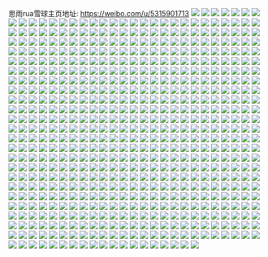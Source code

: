 思雨rua雪球主页地址: https://weibo.com/u/5315901713 
![](https://wx4.sinaimg.cn/mw2000/005NKYSdly1h8szqtamg5j30tu0tuq7s.jpg) 
![](https://wx4.sinaimg.cn/mw2000/005NKYSdly1h8szqsuh0xj30tu0tun1a.jpg) 
![](https://wx4.sinaimg.cn/mw2000/005NKYSdly1h8szqubtwvj30tu0tu7aj.jpg) 
![](https://wx4.sinaimg.cn/mw2000/005NKYSdly1h8szquufgrj30tu0tuad9.jpg) 
![](https://wx4.sinaimg.cn/mw2000/005NKYSdly1h8szqvbnp7j30tu0tutc2.jpg) 
![](https://wx4.sinaimg.cn/mw2000/005NKYSdly1h8szqw14fnj30tu0tujv9.jpg) 
![](https://wx4.sinaimg.cn/mw2000/005NKYSdly1h8szqts0yyj30tu0tuwik.jpg) 
![](https://wx4.sinaimg.cn/mw2000/005NKYSdly1h8szqvq8edj30oi0oidj1.jpg) 
![](https://wx4.sinaimg.cn/mw2000/005NKYSdly1h8rwrzoptaj30u0140gsr.jpg) 
![](https://wx4.sinaimg.cn/mw2000/005NKYSdly1h8rws3qvqzj30u0140qas.jpg) 
![](https://wx4.sinaimg.cn/mw2000/005NKYSdly1h8r0a0aqdoj30u0140dpm.jpg) 
![](https://wx4.sinaimg.cn/mw2000/005NKYSdly1h8r0a0npzyj30u0190tks.jpg) 
![](https://wx4.sinaimg.cn/mw2000/005NKYSdly1h8r03nf3uvj31ae0u0wpx.jpg) 
![](https://wx4.sinaimg.cn/mw2000/005NKYSdly1h8r03m077bj30u00xq44g.jpg) 
![](https://wx4.sinaimg.cn/mw2000/005NKYSdly1h8r03o9x9tj30u014010h.jpg) 
![](https://wx4.sinaimg.cn/mw2000/005NKYSdly1h8r03nsrb9j30u0140tg6.jpg) 
![](https://wx4.sinaimg.cn/mw2000/005NKYSdly1h8qzsdr395j30u0140n54.jpg) 
![](https://wx4.sinaimg.cn/mw2000/005NKYSdly1h8qu0onb7vj30x40jwq87.jpg) 
![](https://wx4.sinaimg.cn/mw2000/005NKYSdly1h8ooignc1bj325c340e82.jpg) 
![](https://wx4.sinaimg.cn/mw2000/005NKYSdly1h8ooihrs9ej31k52b11kx.jpg) 
![](https://wx4.sinaimg.cn/mw2000/005NKYSdly1h8ooik3kxaj31sc2dse81.jpg) 
![](https://wx4.sinaimg.cn/mw2000/005NKYSdly1h8ooilhx5rj32c02mu7wi.jpg) 
![](https://wx4.sinaimg.cn/mw2000/005NKYSdly1h8ooiiyqo1j31sc2dskjl.jpg) 
![](https://wx4.sinaimg.cn/mw2000/005NKYSdly1h8ooiqgvfgj32c1340u0y.jpg) 
![](https://wx4.sinaimg.cn/mw2000/005NKYSdly1h8oojin4q8j32c02w6u0y.jpg) 
![](https://wx4.sinaimg.cn/mw2000/005NKYSdly1h8ooiuhmlrj31sc2ds4qq.jpg) 
![](https://wx4.sinaimg.cn/mw2000/005NKYSdly1h8oojnnp9aj32c0340hdw.jpg) 
![](https://wx4.sinaimg.cn/mw2000/005NKYSdly1h8feac4zzsj316o0sgdm8.jpg) 
![](https://wx4.sinaimg.cn/mw2000/005NKYSdly1h8feaccg1rj316o0sgwnv.jpg) 
![](https://wx4.sinaimg.cn/mw2000/005NKYSdly1h8feacwokaj314x0u0grf.jpg) 
![](https://wx4.sinaimg.cn/mw2000/005NKYSdly1h8fead2ynpj30mz0n0q5z.jpg) 
![](https://wx4.sinaimg.cn/mw2000/005NKYSdly1h8fead9fp5j30ke0oa77g.jpg) 
![](https://wx4.sinaimg.cn/mw2000/005NKYSdly1h8feaclp99j30sg1kw15z.jpg) 
![](https://wx4.sinaimg.cn/mw2000/005NKYSdly1h83fbqxsk6j31sc2ds7wi.jpg) 
![](https://wx4.sinaimg.cn/mw2000/005NKYSdly1h83fbrq5hwj31sc2dsu0x.jpg) 
![](https://wx4.sinaimg.cn/mw2000/005NKYSdly1h83fbpbc4rj32c0340npe.jpg) 
![](https://wx4.sinaimg.cn/mw2000/005NKYSdly1h83fbq4pndj31sc2dshdu.jpg) 
![](https://wx4.sinaimg.cn/mw2000/005NKYSdly1h83fbobuwej31sc2dsqv6.jpg) 
![](https://wx4.sinaimg.cn/mw2000/005NKYSdly1h83fbgzgj3j30zk1ben2n.jpg) 
![](https://wx4.sinaimg.cn/mw2000/005NKYSdly1h83fbh6fkwj30u01hctfd.jpg) 
![](https://wx4.sinaimg.cn/mw2000/005NKYSdly1h7vt8fvc4cj32891g44kj.jpg) 
![](https://wx4.sinaimg.cn/mw2000/005NKYSdly1h7d7thwctkj30tk10otia.jpg) 
![](https://wx4.sinaimg.cn/mw2000/005NKYSdly1h76atjjyljj30n01dsh8u.jpg) 
![](https://wx4.sinaimg.cn/mw2000/005NKYSdly1h76atng0wuj30n01dswzq.jpg) 
![](https://wx4.sinaimg.cn/mw2000/005NKYSdly1h76aw4lbsuj30n01dstu5.jpg) 
![](https://wx4.sinaimg.cn/mw2000/005NKYSdly1h76az8rxfuj30n01dsnhv.jpg) 
![](https://wx4.sinaimg.cn/mw2000/005NKYSdgy1h71pgq7linj3340340e83.jpg) 
![](https://wx4.sinaimg.cn/mw2000/005NKYSdgy1h71pgjyxsmj32dc35sx6r.jpg) 
![](https://wx4.sinaimg.cn/mw2000/005NKYSdgy1h71pf19eztj31hc1hc7wh.jpg) 
![](https://wx4.sinaimg.cn/mw2000/005NKYSdgy1h71pf4es8xj3340340e82.jpg) 
![](https://wx4.sinaimg.cn/mw2000/005NKYSdgy1h71pfl6uuqj334c340e82.jpg) 
![](https://wx4.sinaimg.cn/mw2000/005NKYSdgy1h71pf95w9ij3340340qv7.jpg) 
![](https://wx4.sinaimg.cn/mw2000/005NKYSdgy1h71pfoz7eej334031hb2b.jpg) 
![](https://wx4.sinaimg.cn/mw2000/005NKYSdgy1h71pfcytgaj3340340b2b.jpg) 
![](https://wx4.sinaimg.cn/mw2000/005NKYSdgy1h71pffzwngj334033nkjm.jpg) 
![](https://wx4.sinaimg.cn/mw2000/005NKYSdgy1h71phi5fscj335s35su10.jpg) 
![](https://wx4.sinaimg.cn/mw2000/005NKYSdgy1h71pemram3j30zx11ftv5.jpg) 
![](https://wx4.sinaimg.cn/mw2000/005NKYSdgy1h71ph67irtj335s35s1l0.jpg) 
![](https://wx4.sinaimg.cn/mw2000/005NKYSdgy1h71petgxhdj33403401kz.jpg) 
![](https://wx4.sinaimg.cn/mw2000/005NKYSdgy1h71peptng4j333z2bzqv6.jpg) 
![](https://wx4.sinaimg.cn/mw2000/005NKYSdgy1h71pfimf8xj32c02c0u0x.jpg) 
![](https://wx4.sinaimg.cn/mw2000/005NKYSdgy1h71pfscnssj32c0340npe.jpg) 
![](https://wx4.sinaimg.cn/mw2000/005NKYSdgy1h71pfx7jywj333z33z1l0.jpg) 
![](https://wx4.sinaimg.cn/mw2000/005NKYSdgy1h71pgx8piqj334033ye83.jpg) 
![](https://wx4.sinaimg.cn/mw2000/005NKYSdgy1h71oltj1jij30r5134wux.jpg) 
![](https://wx4.sinaimg.cn/mw2000/005NKYSdly1h70n4u62waj31400u00v7.jpg) 
![](https://wx4.sinaimg.cn/mw2000/005NKYSdly1h70n4wchyqj30pb18z0tx.jpg) 
![](https://wx4.sinaimg.cn/mw2000/005NKYSdly1h6vsog48kyj30qm0zithi.jpg) 
![](https://wx4.sinaimg.cn/mw2000/005NKYSdly1h6vsoi617qj31m325g4qq.jpg) 
![](https://wx4.sinaimg.cn/mw2000/005NKYSdly1h6vsojvx46j30sg11xawc.jpg) 
![](https://wx4.sinaimg.cn/mw2000/005NKYSdly1h6vsoky06pj31lq23vqv5.jpg) 
![](https://wx4.sinaimg.cn/mw2000/005NKYSdly1h6vsp4jwcej32c0340hdu.jpg) 
![](https://wx4.sinaimg.cn/mw2000/005NKYSdly1h6b6strhu5j30u0140n6q.jpg) 
![](https://wx4.sinaimg.cn/mw2000/005NKYSdly1h6b6subat1j30u0140gss.jpg) 
![](https://wx4.sinaimg.cn/mw2000/005NKYSdly1h6b6ssbij8j30u00u0djs.jpg) 
![](https://wx4.sinaimg.cn/mw2000/005NKYSdly1h6b6ssnn9cj30u00u0dkz.jpg) 
![](https://wx4.sinaimg.cn/mw2000/005NKYSdly1h6b6suqqjsj30u0140gp2.jpg) 
![](https://wx4.sinaimg.cn/mw2000/005NKYSdly1h6b6svs7baj30u0140tfu.jpg) 
![](https://wx4.sinaimg.cn/mw2000/005NKYSdly1h6b6svbg2aj30u0140ac4.jpg) 
![](https://wx4.sinaimg.cn/mw2000/005NKYSdly1h69po7ovzcj30n01ds14x.jpg) 
![](https://wx4.sinaimg.cn/mw2000/005NKYSdly1h69pofel1mj30n01ds7gu.jpg) 
![](https://wx4.sinaimg.cn/mw2000/005NKYSdgy1h66kn2grimj30zk24xadi.jpg) 
![](https://wx4.sinaimg.cn/mw2000/005NKYSdgy1h5d4czq7hmj30sg23th1r.jpg) 
![](https://wx4.sinaimg.cn/mw2000/005NKYSdgy1h5d460m92yj31400u0tf7.jpg) 
![](https://wx4.sinaimg.cn/mw2000/005NKYSdgy1h55l2jijxtj30n00cqgo5.jpg) 
![](https://wx4.sinaimg.cn/mw2000/005NKYSdly1h4x5inpe6uj30u00u044b.jpg) 
![](https://wx4.sinaimg.cn/mw2000/005NKYSdly1h4x5l5eh5ej30tw0twjz1.jpg) 
![](https://wx4.sinaimg.cn/mw2000/005NKYSdly1h4x5ig3ex9j30u0140adq.jpg) 
![](https://wx4.sinaimg.cn/mw2000/005NKYSdly1h4x5igwz54j31400u0teg.jpg) 
![](https://wx4.sinaimg.cn/mw2000/005NKYSdly1h4x5ijwa9uj30u0140wlk.jpg) 
![](https://wx4.sinaimg.cn/mw2000/005NKYSdly1h4x4ikffhej30u00u0dl9.jpg) 
![](https://wx4.sinaimg.cn/mw2000/005NKYSdly1h4x4il1gg6j30u00u0q7y.jpg) 
![](https://wx4.sinaimg.cn/mw2000/005NKYSdly1h4x4illx3jj30u0140gug.jpg) 
![](https://wx4.sinaimg.cn/mw2000/005NKYSdly1h4x4im5bovj30u00u0teq.jpg) 
![](https://wx4.sinaimg.cn/mw2000/005NKYSdly1h4x4h1rytxj30n01dswib.jpg) 
![](https://wx4.sinaimg.cn/mw2000/005NKYSdly1h4v1m4qh0rj31400u0123.jpg) 
![](https://wx4.sinaimg.cn/mw2000/005NKYSdly1h4v1m5d92oj31400u0guw.jpg) 
![](https://wx4.sinaimg.cn/mw2000/005NKYSdly1h4ujkg37mij30u0140tfx.jpg) 
![](https://wx4.sinaimg.cn/mw2000/005NKYSdly1h4ujkgxspjj30u0140agh.jpg) 
![](https://wx4.sinaimg.cn/mw2000/005NKYSdly1h4ujkhhd1rj30u01407et.jpg) 
![](https://wx4.sinaimg.cn/mw2000/005NKYSdly1h4ujkhzgkwj30u00u078f.jpg) 
![](https://wx4.sinaimg.cn/mw2000/005NKYSdly1h4ujkjhbyqj30u0140dkv.jpg) 
![](https://wx4.sinaimg.cn/mw2000/005NKYSdly1h4ujkjwgidj30u00u00x1.jpg) 
![](https://wx4.sinaimg.cn/mw2000/005NKYSdly1h4ujkl6978j30u013y7c2.jpg) 
![](https://wx4.sinaimg.cn/mw2000/005NKYSdly1h4ujkkctgej31400u0tfv.jpg) 
![](https://wx4.sinaimg.cn/mw2000/005NKYSdly1h4ujkkrhrzj30u0140jy8.jpg) 
![](https://wx4.sinaimg.cn/mw2000/005NKYSdgy1h4n2n7772lj3341340e85.jpg) 
![](https://wx4.sinaimg.cn/mw2000/005NKYSdgy1h4n2ncxswfj31cw1cw483.jpg) 
![](https://wx4.sinaimg.cn/mw2000/005NKYSdgy1h4n2nbssi3j3340340x6r.jpg) 
![](https://wx4.sinaimg.cn/mw2000/005NKYSdgy1h4lwwyr88bj33403407wn.jpg) 
![](https://wx4.sinaimg.cn/mw2000/005NKYSdgy1h4lwwofu8hj31is2114qp.jpg) 
![](https://wx4.sinaimg.cn/mw2000/005NKYSdgy1h4lwx1xxftj32c0340e82.jpg) 
![](https://wx4.sinaimg.cn/mw2000/005NKYSdgy1h4lwx653i1j32c0340npe.jpg) 
![](https://wx4.sinaimg.cn/mw2000/005NKYSdgy1h4lwxh6h9qj31sc2ds4qq.jpg) 
![](https://wx4.sinaimg.cn/mw2000/005NKYSdgy1h4lwxu02d4j31sc2dsx6q.jpg) 
![](https://wx4.sinaimg.cn/mw2000/005NKYSdgy1h4lwy1s22qj31sc2ds7wh.jpg) 
![](https://wx4.sinaimg.cn/mw2000/005NKYSdgy1h4k6p2o75dj32bz2bzu0z.jpg) 
![](https://wx4.sinaimg.cn/mw2000/005NKYSdgy1h4k6p5f9ytj32c0340x6p.jpg) 
![](https://wx4.sinaimg.cn/mw2000/005NKYSdgy1h4jkp5z3paj30q00q0adk.jpg) 
![](https://wx4.sinaimg.cn/mw2000/005NKYSdgy1h4jk9fv3ajj30n01dsqb7.jpg) 
![](https://wx4.sinaimg.cn/mw2000/005NKYSdgy1h4jka63umwj30ty0ty7bm.jpg) 
![](https://wx4.sinaimg.cn/mw2000/005NKYSdgy1h4auku1rlcj31851u8kjl.jpg) 
![](https://wx4.sinaimg.cn/mw2000/005NKYSdgy1h4aul101zhj317s1tohdt.jpg) 
![](https://wx4.sinaimg.cn/mw2000/005NKYSdgy1h4aul4u5ycj31902801ky.jpg) 
![](https://wx4.sinaimg.cn/mw2000/005NKYSdgy1h4aul8s12wj31902801ky.jpg) 
![](https://wx4.sinaimg.cn/mw2000/005NKYSdgy1h4auld3xd6j31902801ky.jpg) 
![](https://wx4.sinaimg.cn/mw2000/005NKYSdgy1h4aum2ofmyj3190280npd.jpg) 
![](https://wx4.sinaimg.cn/mw2000/005NKYSdgy1h4aulq9ewej31902807wi.jpg) 
![](https://wx4.sinaimg.cn/mw2000/005NKYSdgy1h4aulkbmh5j30n01ds7u2.jpg) 
![](https://wx4.sinaimg.cn/mw2000/005NKYSdgy1h4auda3288j32c03401l1.jpg) 
![](https://wx4.sinaimg.cn/mw2000/005NKYSdgy1h4audjuwcdj30w616w7ek.jpg) 
![](https://wx4.sinaimg.cn/mw2000/005NKYSdgy1h4audbeksij31hc0u0wrd.jpg) 
![](https://wx4.sinaimg.cn/mw2000/005NKYSdly1h43fs5zs99j32582uz4qr.jpg) 
![](https://wx4.sinaimg.cn/mw2000/005NKYSdly1h43fsaf95lj32c0340npf.jpg) 
![](https://wx4.sinaimg.cn/mw2000/005NKYSdly1h43fsc5u3wj31ze2n71ky.jpg) 
![](https://wx4.sinaimg.cn/mw2000/005NKYSdly1h43fshxpwuj32c02c0b29.jpg) 
![](https://wx4.sinaimg.cn/mw2000/005NKYSdly1h43ft2xa8cj32c0340kjl.jpg) 
![](https://wx4.sinaimg.cn/mw2000/005NKYSdly1h43fszekoij30x818bwui.jpg) 
![](https://wx4.sinaimg.cn/mw2000/005NKYSdly1h43fszvhjuj30zg1ba112.jpg) 
![](https://wx4.sinaimg.cn/mw2000/005NKYSdly1h43fse81olj31sc2ds7wi.jpg) 
![](https://wx4.sinaimg.cn/mw2000/005NKYSdgy1h3xy3qsownj30fc0fcmze.jpg) 
![](https://wx4.sinaimg.cn/mw2000/005NKYSdgy1h3qortjkvuj30n01dsqqj.jpg) 
![](https://wx4.sinaimg.cn/mw2000/005NKYSdgy1h3qm9upjqej30u0140qia.jpg) 
![](https://wx4.sinaimg.cn/mw2000/005NKYSdgy1h3jocutumuj30u00miwld.jpg) 
![](https://wx4.sinaimg.cn/mw2000/005NKYSdly1h33fvvh3gpj30n01dswyz.jpg) 
![](https://wx4.sinaimg.cn/mw2000/005NKYSdly1h33fvu3y4pj30n01dswx7.jpg) 
![](https://wx4.sinaimg.cn/mw2000/005NKYSdly1h305c8fkgkj30sg6mthdt.jpg) 
![](https://wx4.sinaimg.cn/mw2000/005NKYSdly1h3056tmmf5j30sg82z4qq.jpg) 
![](https://wx4.sinaimg.cn/mw2000/005NKYSdgy1h2ytaib4xqj31sc2dsnk3.jpg) 
![](https://wx4.sinaimg.cn/mw2000/005NKYSdgy1h2ytaolzivj32ds1schcp.jpg) 
![](https://wx4.sinaimg.cn/mw2000/005NKYSdgy1h2ytajmhl7j31sc2ds4ln.jpg) 
![](https://wx4.sinaimg.cn/mw2000/005NKYSdgy1h2ytakt1tuj31sc2dsqpf.jpg) 
![](https://wx4.sinaimg.cn/mw2000/005NKYSdgy1h2ytamb5nxj31sc2ds4mg.jpg) 
![](https://wx4.sinaimg.cn/mw2000/005NKYSdgy1h2ytandpkij32c02c0qu0.jpg) 
![](https://wx4.sinaimg.cn/mw2000/005NKYSdgy1h2ytdb2wg7j30sg4vex6q.jpg) 
![](https://wx4.sinaimg.cn/mw2000/005NKYSdgy1h2yta5m2nqj30sg3k01ky.jpg) 
![](https://wx4.sinaimg.cn/mw2000/005NKYSdgy1h2ytaqkrfcj31sc2ds7wh.jpg) 
![](https://wx4.sinaimg.cn/mw2000/005NKYSdly1h2wnymy4z3j30mm0d6ach.jpg) 
![](https://wx4.sinaimg.cn/mw2000/005NKYSdly1h2w1ffaqwhj30sg7407wj.jpg) 
![](https://wx4.sinaimg.cn/mw2000/005NKYSdgy1h2shzyr4u6j33402c0npf.jpg) 
![](https://wx4.sinaimg.cn/mw2000/005NKYSdgy1h2s0eym6e1j32c0340npd.jpg) 
![](https://wx4.sinaimg.cn/mw2000/005NKYSdly1h2qquy8p61j32c0340e81.jpg) 
![](https://wx4.sinaimg.cn/mw2000/005NKYSdly1h2ojnsjzrtj32c0340npd.jpg) 
![](https://wx4.sinaimg.cn/mw2000/005NKYSdly1h2n9e9wmycj30sg4cgqv5.jpg) 
![](https://wx4.sinaimg.cn/mw2000/005NKYSdly1h2n9eb9flxj32c0340x6q.jpg) 
![](https://wx4.sinaimg.cn/mw2000/005NKYSdly1h2hjzip2gpj32c0340b29.jpg) 
![](https://wx4.sinaimg.cn/mw2000/005NKYSdly1h1sg1qdl4hj31hc0u07fe.jpg) 
![](https://wx4.sinaimg.cn/mw2000/005NKYSdly1h1s5zia9duj31400u0jv7.jpg) 
![](https://wx4.sinaimg.cn/mw2000/005NKYSdly1h1s5zit65sj30sg1v17ht.jpg) 
![](https://wx4.sinaimg.cn/mw2000/005NKYSdly1h1rmttkw8rj30n01ds45f.jpg) 
![](https://wx4.sinaimg.cn/mw2000/005NKYSdly1h1om4k6yf3j30u01hcwkr.jpg) 
![](https://wx4.sinaimg.cn/mw2000/005NKYSdly1h1om5bzjw0j30pz1a6q8v.jpg) 
![](https://wx4.sinaimg.cn/mw2000/005NKYSdly1h1ni9x70eij30n01dsafx.jpg) 
![](https://wx4.sinaimg.cn/mw2000/005NKYSdly1h1nia26wahj30n01dsjxd.jpg) 
![](https://wx4.sinaimg.cn/mw2000/005NKYSdly1h1n7eynz3qj30sg2yinji.jpg) 
![](https://wx4.sinaimg.cn/mw2000/005NKYSdly1h1n6xhso8jj30u0140gug.jpg) 
![](https://wx4.sinaimg.cn/mw2000/005NKYSdly1h1n6xi50upj30u01400zu.jpg) 
![](https://wx4.sinaimg.cn/mw2000/005NKYSdly1h1n6xdbpw4j30sg6txu0x.jpg) 
![](https://wx4.sinaimg.cn/mw2000/005NKYSdly1h1n744t14pj30ny75nhdt.jpg) 
![](https://wx4.sinaimg.cn/mw2000/005NKYSdly1h1n6xgyh88j30u0140gtc.jpg) 
![](https://wx4.sinaimg.cn/mw2000/005NKYSdly1h1n6zml8mkj30u0140wnj.jpg) 
![](https://wx4.sinaimg.cn/mw2000/005NKYSdly1h1n6xiq9pzj31400u0wp5.jpg) 
![](https://wx4.sinaimg.cn/mw2000/005NKYSdly1h0z9xbv3pij33402c0kjo.jpg) 
![](https://wx4.sinaimg.cn/mw2000/005NKYSdly1h0z9x9ac06j30ed0j5dh9.jpg) 
![](https://wx4.sinaimg.cn/mw2000/005NKYSdly1h0z9t9fq96j32c03404qr.jpg) 
![](https://wx4.sinaimg.cn/mw2000/005NKYSdly1h0z9ta5oa4j32c0340kjl.jpg) 
![](https://wx4.sinaimg.cn/mw2000/005NKYSdly1h0z9v1vjuzj322n22nb29.jpg) 
![](https://wx4.sinaimg.cn/mw2000/005NKYSdly1h0z9v4z6i5j32ds1scnpd.jpg) 
![](https://wx4.sinaimg.cn/mw2000/005NKYSdly1gztk9p0v5ej30ry0ryqay.jpg) 
![](https://wx4.sinaimg.cn/mw2000/005NKYSdgy1gz30wf73cmj31sc2dsb29.jpg) 
![](https://wx4.sinaimg.cn/mw2000/005NKYSdgy1gz30wo1h88j31sc2ds4qq.jpg) 
![](https://wx4.sinaimg.cn/mw2000/005NKYSdgy1gz30wyoxa0j31sc2dse82.jpg) 
![](https://wx4.sinaimg.cn/mw2000/005NKYSdgy1gyny8f2488j30mz0myn12.jpg) 
![](https://wx4.sinaimg.cn/mw2000/005NKYSdgy1gyny86gl7ej30n01ds7rd.jpg) 
![](https://wx4.sinaimg.cn/mw2000/005NKYSdgy1gyny7ystnyj30n01dsnkw.jpg) 
![](https://wx4.sinaimg.cn/mw2000/005NKYSdgy1gyny8dm2xhj30n01ds4m5.jpg) 
![](https://wx4.sinaimg.cn/mw2000/005NKYSdly1gyc96mlvldj30u00u0gsu.jpg) 
![](https://wx4.sinaimg.cn/mw2000/005NKYSdly1gyc96m31nmj30u0140k1y.jpg) 
![](https://wx4.sinaimg.cn/mw2000/005NKYSdly1gyc8x4vcz6j30u01407bh.jpg) 
![](https://wx4.sinaimg.cn/mw2000/005NKYSdly1gyc8w51oh0j30u0141q9o.jpg) 
![](https://wx4.sinaimg.cn/mw2000/005NKYSdly1gyc8w5fs5vj30u00u0n47.jpg) 
![](https://wx4.sinaimg.cn/mw2000/005NKYSdly1gyc8vy2gxoj30u0140n8t.jpg) 
![](https://wx4.sinaimg.cn/mw2000/005NKYSdly1gyc8w3ic5hj30sg6bknpd.jpg) 
![](https://wx4.sinaimg.cn/mw2000/005NKYSdly1gyc8w1uop7j30sg622b29.jpg) 
![](https://wx4.sinaimg.cn/mw2000/005NKYSdly1gyc8vxp0otj30u0140n6k.jpg) 
![](https://wx4.sinaimg.cn/mw2000/005NKYSdly1gyc8vwq36yj30u00u044g.jpg) 
![](https://wx4.sinaimg.cn/mw2000/005NKYSdly1gyc8vyi2duj30u0140ams.jpg) 
![](https://wx4.sinaimg.cn/mw2000/005NKYSdly1gyc8w47q57j30u0140qa7.jpg) 
![](https://wx4.sinaimg.cn/mw2000/005NKYSdly1gyc8vzh3vtj30u014246v.jpg) 
![](https://wx4.sinaimg.cn/mw2000/005NKYSdly1gxzsfyrpnxj32c0340e83.jpg) 
![](https://wx4.sinaimg.cn/mw2000/005NKYSdly1gxzsgclqwyj31wu1wekjl.jpg) 
![](https://wx4.sinaimg.cn/mw2000/005NKYSdly1gxzsg20e8gj32c0340b2b.jpg) 
![](https://wx4.sinaimg.cn/mw2000/005NKYSdly1gxzsg3abi6j32c02c07wi.jpg) 
![](https://wx4.sinaimg.cn/mw2000/005NKYSdly1gxzsfwt4xcj30c90if0v7.jpg) 
![](https://wx4.sinaimg.cn/mw2000/005NKYSdly1gxzsga9ostj32c02c04qr.jpg) 
![](https://wx4.sinaimg.cn/mw2000/005NKYSdly1gxzsg3tag4j30qv0qv47j.jpg) 
![](https://wx4.sinaimg.cn/mw2000/005NKYSdly1gxq7z2o398j32c0322qv8.jpg) 
![](https://wx4.sinaimg.cn/mw2000/005NKYSdly1gxq7z03i16j32c0305e84.jpg) 
![](https://wx4.sinaimg.cn/mw2000/005NKYSdly1gxq7yprl6kj316o0sge34.jpg) 
![](https://wx4.sinaimg.cn/mw2000/005NKYSdly1gxq7ys3dl4j31hx1zvkjl.jpg) 
![](https://wx4.sinaimg.cn/mw2000/005NKYSdly1gxq7znggrzj31rm24s4qq.jpg) 
![](https://wx4.sinaimg.cn/mw2000/005NKYSdly1gxq7yqfkbyj30sg1kwtvz.jpg) 
![](https://wx4.sinaimg.cn/mw2000/005NKYSdly1gxq7zg805ej32c02xxkjo.jpg) 
![](https://wx4.sinaimg.cn/mw2000/005NKYSdly1gxq7zjmp9uj32c02zihdw.jpg) 
![](https://wx4.sinaimg.cn/mw2000/005NKYSdly1gxq7zrik6wj32c0340e83.jpg) 
![](https://wx4.sinaimg.cn/mw2000/005NKYSdly1gxjgwls0x4j31rs2c0e82.jpg) 
![](https://wx4.sinaimg.cn/mw2000/005NKYSdly1gxjgws2npbj329n30xu0y.jpg) 
![](https://wx4.sinaimg.cn/mw2000/005NKYSdly1gxjgx5xiy1j328c2z4npd.jpg) 
![](https://wx4.sinaimg.cn/mw2000/005NKYSdly1gxjgx048vzj31sc1schdt.jpg) 
![](https://wx4.sinaimg.cn/mw2000/005NKYSdly1gxjgx7geroj31qz2bz1ky.jpg) 
![](https://wx4.sinaimg.cn/mw2000/005NKYSdly1gxjgww88goj31sc2dtx6q.jpg) 
![](https://wx4.sinaimg.cn/mw2000/005NKYSdly1gxjgx1il69j32c02c0b2a.jpg) 
![](https://wx4.sinaimg.cn/mw2000/005NKYSdly1gxjgxcqw68j32dc35snpf.jpg) 
![](https://wx4.sinaimg.cn/mw2000/005NKYSdly1gx5cx14w8pj33402c0x6p.jpg) 
![](https://wx4.sinaimg.cn/mw2000/005NKYSdly1gx5cxb0nnwj32c0340npg.jpg) 
![](https://wx4.sinaimg.cn/mw2000/005NKYSdly1gx5cz9w54ej30u00u0dl0.jpg) 
![](https://wx4.sinaimg.cn/mw2000/005NKYSdly1gx5cx37u5pj31sc2dsx6p.jpg) 
![](https://wx4.sinaimg.cn/mw2000/005NKYSdly1gx5cxpqzeaj324w24wnpd.jpg) 
![](https://wx4.sinaimg.cn/mw2000/005NKYSdly1gx5cx66h9wj32c0340kjn.jpg) 
![](https://wx4.sinaimg.cn/mw2000/005NKYSdly1gx5cxxflgxj31sc2dsb2a.jpg) 
![](https://wx4.sinaimg.cn/mw2000/005NKYSdly1gx5cxqxfalj32c02c07wi.jpg) 
![](https://wx4.sinaimg.cn/mw2000/005NKYSdly1gx5cxwbmxjj32c0340e83.jpg) 
![](https://wx4.sinaimg.cn/mw2000/005NKYSdly1gx5cxfa6sjj32c0340x6s.jpg) 
![](https://wx4.sinaimg.cn/mw2000/005NKYSdly1gx5cxk8j7vj326x2x94qt.jpg) 
![](https://wx4.sinaimg.cn/mw2000/005NKYSdly1gx5cxo8lczj32c03401l1.jpg) 
![](https://wx4.sinaimg.cn/mw2000/005NKYSdly1gx5cz9n52hj30u00u0qay.jpg) 
![](https://wx4.sinaimg.cn/mw2000/005NKYSdly1gx5cwxuwvuj32c0340b2c.jpg) 
![](https://wx4.sinaimg.cn/mw2000/005NKYSdly1gx5cx2byjbj32c0340qv5.jpg) 
![](https://wx4.sinaimg.cn/mw2000/005NKYSdly1gwsbfqmuzaj30u0140n4y.jpg) 
![](https://wx4.sinaimg.cn/mw2000/005NKYSdly1gwsbfszds0j30u0140ajs.jpg) 
![](https://wx4.sinaimg.cn/mw2000/005NKYSdly1gwsbftf36dj30u0140gvk.jpg) 
![](https://wx4.sinaimg.cn/mw2000/005NKYSdly1gwsbfttjjaj30u0140dn9.jpg) 
![](https://wx4.sinaimg.cn/mw2000/005NKYSdly1gwsbfscn8mj31400u0tf5.jpg) 
![](https://wx4.sinaimg.cn/mw2000/005NKYSdly1gwsbfuz0ztj30u0140n54.jpg) 
![](https://wx4.sinaimg.cn/mw2000/005NKYSdly1gwsbfvfd0gj30u00u00x3.jpg) 
![](https://wx4.sinaimg.cn/mw2000/005NKYSdly1gwsbfvs94fj30u0140teo.jpg) 
![](https://wx4.sinaimg.cn/mw2000/005NKYSdly1gwsbfwgp01j30u01hck0s.jpg) 
![](https://wx4.sinaimg.cn/mw2000/005NKYSdly1gwsbfxd01cj30u0140wn0.jpg) 
![](https://wx4.sinaimg.cn/mw2000/005NKYSdly1gwsbfxw8kbj31400u012n.jpg) 
![](https://wx4.sinaimg.cn/mw2000/005NKYSdly1gwsbfyeuujj30u0140dlx.jpg) 
![](https://wx4.sinaimg.cn/mw2000/005NKYSdly1gwsbg0tp4jj30u01407b2.jpg) 
![](https://wx4.sinaimg.cn/mw2000/005NKYSdly1gwsbg1qlakj30u0140489.jpg) 
![](https://wx4.sinaimg.cn/mw2000/005NKYSdly1gwsbg2go4mj30u00u0jwy.jpg) 
![](https://wx4.sinaimg.cn/mw2000/005NKYSdly1gwsb9nhjvaj30u0140ah6.jpg) 
![](https://wx4.sinaimg.cn/mw2000/005NKYSdly1gwsb9o84tsj30u01407bo.jpg) 
![](https://wx4.sinaimg.cn/mw2000/005NKYSdly1gwsb9m3c0lj30u0190wlg.jpg) 
![](https://wx4.sinaimg.cn/mw2000/005NKYSdly1gwsb9zjrefj30gw0u0n09.jpg) 
![](https://wx4.sinaimg.cn/mw2000/005NKYSdly1gwsb9q0jtuj31400u0k1m.jpg) 
![](https://wx4.sinaimg.cn/mw2000/005NKYSdly1gwsbarowezj30u0140gu7.jpg) 
![](https://wx4.sinaimg.cn/mw2000/005NKYSdly1gwsb9t6wc7j30u0140wn5.jpg) 
![](https://wx4.sinaimg.cn/mw2000/005NKYSdly1gwsb9qyaj6j30u0140n7n.jpg) 
![](https://wx4.sinaimg.cn/mw2000/005NKYSdly1gwsb9towpoj30u00u0q9k.jpg) 
![](https://wx4.sinaimg.cn/mw2000/005NKYSdly1gwsb9s1bkcj30u0140k0g.jpg) 
![](https://wx4.sinaimg.cn/mw2000/005NKYSdly1gwsb9vfsy2j30u00u0tff.jpg) 
![](https://wx4.sinaimg.cn/mw2000/005NKYSdly1gwsb9smh81j31400u013y.jpg) 
![](https://wx4.sinaimg.cn/mw2000/005NKYSdly1gwsb9ugmp2j30u0140td5.jpg) 
![](https://wx4.sinaimg.cn/mw2000/005NKYSdly1gwsb9vy365j30u00u00xq.jpg) 
![](https://wx4.sinaimg.cn/mw2000/005NKYSdly1gwsb9wi1b0j30u0140tiw.jpg) 
![](https://wx4.sinaimg.cn/mw2000/005NKYSdly1gwsb9x7v79j30u0140tj5.jpg) 
![](https://wx4.sinaimg.cn/mw2000/005NKYSdly1gwsb9y9b66j31400u019v.jpg) 
![](https://wx4.sinaimg.cn/mw2000/005NKYSdly1gwsb9ysmsxj30u0140afs.jpg) 
![](https://wx4.sinaimg.cn/mw2000/005NKYSdly1gwsb5u1m8kj30u00u07bx.jpg) 
![](https://wx4.sinaimg.cn/mw2000/005NKYSdly1gwsb5uny3rj30u00u0air.jpg) 
![](https://wx4.sinaimg.cn/mw2000/005NKYSdly1gwsb5v830bj30u0140ag3.jpg) 
![](https://wx4.sinaimg.cn/mw2000/005NKYSdly1gwsb5ted1xj30u0140gt1.jpg) 
![](https://wx4.sinaimg.cn/mw2000/005NKYSdly1gwsb5szqnpj30u0140ahd.jpg) 
![](https://wx4.sinaimg.cn/mw2000/005NKYSdly1gwsb5s0cv9j30u0140gtj.jpg) 
![](https://wx4.sinaimg.cn/mw2000/005NKYSdly1gwsb5o6xuzj30mw0son0n.jpg) 
![](https://wx4.sinaimg.cn/mw2000/005NKYSdly1gwsb5ok09kj30u0140wm9.jpg) 
![](https://wx4.sinaimg.cn/mw2000/005NKYSdly1gwsb5nvaaqj30u00u0116.jpg) 
![](https://wx4.sinaimg.cn/mw2000/005NKYSdly1gwsb5p0smnj30u00u0q99.jpg) 
![](https://wx4.sinaimg.cn/mw2000/005NKYSdly1gwsb5pfen4j30u0140wq2.jpg) 
![](https://wx4.sinaimg.cn/mw2000/005NKYSdly1gwsb5mlf9oj30u00u07br.jpg) 
![](https://wx4.sinaimg.cn/mw2000/005NKYSdly1gwsb5rd1fsj30u00u07bm.jpg) 
![](https://wx4.sinaimg.cn/mw2000/005NKYSdly1gwsb5qsdqmj30u0140113.jpg) 
![](https://wx4.sinaimg.cn/mw2000/005NKYSdly1gwsb6fmfs4j30u00u00zv.jpg) 
![](https://wx4.sinaimg.cn/mw2000/005NKYSdly1gv8v1tctnnj60u00u07bn02.jpg) 
![](https://wx4.sinaimg.cn/mw2000/005NKYSdly1gv8v1vgk3mj60u0140ahl02.jpg) 
![](https://wx4.sinaimg.cn/mw2000/005NKYSdly1gv8v1wf2bdj60u0140k1302.jpg) 
![](https://wx4.sinaimg.cn/mw2000/005NKYSdly1gv8v201ohoj60u0140gwi02.jpg) 
![](https://wx4.sinaimg.cn/mw2000/005NKYSdly1gv8v1x1r6ej60u00u0wnr02.jpg) 
![](https://wx4.sinaimg.cn/mw2000/005NKYSdly1gv8v1xwdugj60u0140q9202.jpg) 
![](https://wx4.sinaimg.cn/mw2000/005NKYSdly1gssx7e4sdhj30u00u0tes.jpg) 
![](https://wx4.sinaimg.cn/mw2000/005NKYSdly1gssx7edzshj30u0140q84.jpg) 
![](https://wx4.sinaimg.cn/mw2000/005NKYSdly1gssx7erptnj31400u0n2a.jpg) 
![](https://wx4.sinaimg.cn/mw2000/005NKYSdly1gssx7fjnv7j30u0140q82.jpg) 
![](https://wx4.sinaimg.cn/mw2000/005NKYSdly1gssx7g7dsbj30u0140113.jpg) 
![](https://wx4.sinaimg.cn/mw2000/005NKYSdly1gssx7ghbzhj30u00x8dmy.jpg) 
![](https://wx4.sinaimg.cn/mw2000/005NKYSdly1gssx7gumovj30u014010w.jpg) 
![](https://wx4.sinaimg.cn/mw2000/005NKYSdly1gssx7h5ql0j30u014044j.jpg) 
![](https://wx4.sinaimg.cn/mw2000/005NKYSdly1gssx7de89uj30u0140n25.jpg) 
![](https://wx4.sinaimg.cn/mw2000/005NKYSdly1gssx7hrk3uj30u0140q9e.jpg) 
![](https://wx4.sinaimg.cn/mw2000/005NKYSdly1gssx7kjr7ej30n01ds43c.jpg) 
![](https://wx4.sinaimg.cn/mw2000/005NKYSdly1gssx92wo0ij30u014046z.jpg) 
![](https://wx4.sinaimg.cn/mw2000/005NKYSdly1gsj4z6kvu3j30u014011x.jpg) 
![](https://wx4.sinaimg.cn/mw2000/005NKYSdly1gsgkojznujj31sc2dskjl.jpg) 
![](https://wx4.sinaimg.cn/mw2000/005NKYSdly1gsgkon94efj32c0340hdv.jpg) 
![](https://wx4.sinaimg.cn/mw2000/005NKYSdly1gsgkp94ppwj31sc2dse82.jpg) 
![](https://wx4.sinaimg.cn/mw2000/005NKYSdly1gsgkowcd3aj33402c07wh.jpg) 
![](https://wx4.sinaimg.cn/mw2000/005NKYSdly1gsgkoqs19ij33402c07qt.jpg) 
![](https://wx4.sinaimg.cn/mw2000/005NKYSdly1gsgkotoh3xj31sc1sc43g.jpg) 
![](https://wx4.sinaimg.cn/mw2000/005NKYSdly1gsgkol0hnvj33402c0qv5.jpg) 
![](https://wx4.sinaimg.cn/mw2000/005NKYSdly1gsgkpf5nkoj32c02c0dqa.jpg) 
![](https://wx4.sinaimg.cn/mw2000/005NKYSdly1gsgkpgypccj32c0340npd.jpg) 
![](https://wx4.sinaimg.cn/mw2000/005NKYSdly1gsgkpisn1kj327n2o04qp.jpg) 
![](https://wx4.sinaimg.cn/mw2000/005NKYSdly1gs99l9w2pwj31400u0tex.jpg) 
![](https://wx4.sinaimg.cn/mw2000/005NKYSdly1gs99lig7lqj30u0140124.jpg) 
![](https://wx4.sinaimg.cn/mw2000/005NKYSdly1gs99li29v1j30u0140tm0.jpg) 
![](https://wx4.sinaimg.cn/mw2000/005NKYSdly1gs99lacx5nj31400u00zg.jpg) 
![](https://wx4.sinaimg.cn/mw2000/005NKYSdly1gs99lis4nmj30u014078p.jpg) 
![](https://wx4.sinaimg.cn/mw2000/005NKYSdly1gs99lgf8q1j60u0140grb02.jpg) 
![](https://wx4.sinaimg.cn/mw2000/005NKYSdly1gs99leo2sjj31400u0q9l.jpg) 
![](https://wx4.sinaimg.cn/mw2000/005NKYSdly1gs99lgwyqij30u00u0dke.jpg) 
![](https://wx4.sinaimg.cn/mw2000/005NKYSdly1gs99ldcdx4j30u01407d8.jpg) 
![](https://wx4.sinaimg.cn/mw2000/005NKYSdly1gs99g4la4nj30u00u0q82.jpg) 
![](https://wx4.sinaimg.cn/mw2000/005NKYSdly1gs99g47sgyj30u010cjy5.jpg) 
![](https://wx4.sinaimg.cn/mw2000/005NKYSdly1gs99g4zdyfj30u00wt7bw.jpg) 
![](https://wx4.sinaimg.cn/mw2000/005NKYSdly1gs99fw7h4xj30u014079k.jpg) 
![](https://wx4.sinaimg.cn/mw2000/005NKYSdly1gs99fwtxw1j30u00u0ag0.jpg) 
![](https://wx4.sinaimg.cn/mw2000/005NKYSdly1gs99fxddb9j30u00u0wma.jpg) 
![](https://wx4.sinaimg.cn/mw2000/005NKYSdly1gs99g5m9uhj30u00u0qaa.jpg) 
![](https://wx4.sinaimg.cn/mw2000/005NKYSdly1gs99g5bfdgj31400u07f3.jpg) 
![](https://wx4.sinaimg.cn/mw2000/005NKYSdly1gs99g1erzaj30u00u0whz.jpg) 
![](https://wx4.sinaimg.cn/mw2000/005NKYSdly1gs99g3q6cjj30u0140n3i.jpg) 
![](https://wx4.sinaimg.cn/mw2000/005NKYSdly1grpt78emm1j32c0340wsa.jpg) 
![](https://wx4.sinaimg.cn/mw2000/005NKYSdly1grpt6tgw8tj31g81g8awo.jpg) 
![](https://wx4.sinaimg.cn/mw2000/005NKYSdly1grpt6opc28j32c0340nph.jpg) 
![](https://wx4.sinaimg.cn/mw2000/005NKYSdly1grpt6rpjdcj31o01o0x6q.jpg) 
![](https://wx4.sinaimg.cn/mw2000/005NKYSdly1grpt6vsf9pj32c02c07wi.jpg) 
![](https://wx4.sinaimg.cn/mw2000/005NKYSdly1grpt6symszj31o01o0npf.jpg) 
![](https://wx4.sinaimg.cn/mw2000/005NKYSdly1grpt6q4v43j31o01o0x6q.jpg) 
![](https://wx4.sinaimg.cn/mw2000/005NKYSdly1grpt70z503j32c02c07rf.jpg) 
![](https://wx4.sinaimg.cn/mw2000/005NKYSdly1grpt77qcjij32ax2axnpd.jpg) 
![](https://wx4.sinaimg.cn/mw2000/005NKYSdly1grcd5l9tbsj63402c01kx02.jpg) 
![](https://wx4.sinaimg.cn/mw2000/005NKYSdly1grcd5rli7aj32c02c0wy6.jpg) 
![](https://wx4.sinaimg.cn/mw2000/005NKYSdly1grcd5ov16tj33402c0hdt.jpg) 
![](https://wx4.sinaimg.cn/mw2000/005NKYSdly1grcd5nhv2dj32c03407wi.jpg) 
![](https://wx4.sinaimg.cn/mw2000/005NKYSdly1gr8tnn9cnij32c0340hdu.jpg) 
![](https://wx4.sinaimg.cn/mw2000/005NKYSdly1gr8tnplegyj32c03407wi.jpg) 
![](https://wx4.sinaimg.cn/mw2000/005NKYSdly1gr8tnqfvkrj32c02c04qp.jpg) 
![](https://wx4.sinaimg.cn/mw2000/005NKYSdly1gr8tnrmguvj32c02c0ago.jpg) 
![](https://wx4.sinaimg.cn/mw2000/005NKYSdly1gr8tnwu9hxj32c02c0kjl.jpg) 
![](https://wx4.sinaimg.cn/mw2000/005NKYSdly1gqs7xr2946j30u014046s.jpg) 
![](https://wx4.sinaimg.cn/mw2000/005NKYSdly1gqs7xs1e6nj30u0140dm6.jpg) 
![](https://wx4.sinaimg.cn/mw2000/005NKYSdly1gqs7xsuvmoj30u01400yh.jpg) 
![](https://wx4.sinaimg.cn/mw2000/005NKYSdly1gqs7xuxm0zj30u0140q9q.jpg) 
![](https://wx4.sinaimg.cn/mw2000/005NKYSdly1gqs7xy3vikj30u0140aj2.jpg) 
![](https://wx4.sinaimg.cn/mw2000/005NKYSdly1gqs7xqdjapj30u0140q81.jpg) 
![](https://wx4.sinaimg.cn/mw2000/005NKYSdly1gqs7xzmvvij30u0140n2q.jpg) 
![](https://wx4.sinaimg.cn/mw2000/005NKYSdly1gqcfgpmsg0j32c03407wi.jpg) 
![](https://wx4.sinaimg.cn/mw2000/005NKYSdly1gq0zq3so89j30jr0rf49o.jpg) 
![](https://wx4.sinaimg.cn/mw2000/005NKYSdly1gq0i8iw1njj30u01407i6.jpg) 
![](https://wx4.sinaimg.cn/mw2000/005NKYSdly1gq0i8jyjahj30u014049p.jpg) 
![](https://wx4.sinaimg.cn/mw2000/005NKYSdly1gq0i8jckyzj30u0140wli.jpg) 
![](https://wx4.sinaimg.cn/mw2000/005NKYSdly1gq0i8i8o9nj30u0140tle.jpg) 
![](https://wx4.sinaimg.cn/mw2000/005NKYSdly1goocyyjxqmj31k222rqki.jpg) 
![](https://wx4.sinaimg.cn/mw2000/005NKYSdly1gnwn1o1lgxj30n01dsgpb.jpg) 
![](https://wx4.sinaimg.cn/mw2000/005NKYSdgy1gkycoipfwpj30u00u0n4s.jpg) 
![](https://wx4.sinaimg.cn/mw2000/005NKYSdgy1gkycohnx2ij30u00u0ahk.jpg) 
![](https://wx4.sinaimg.cn/mw2000/005NKYSdgy1gj5fpqeni2j30u00u0dr6.jpg) 
![](https://wx4.sinaimg.cn/mw2000/005NKYSdgy1gj5fr44jd1j30u00u0wqm.jpg) 
![](https://wx4.sinaimg.cn/mw2000/005NKYSdgy1gj5fr4ustfj30u00u0gxm.jpg) 
![](https://wx4.sinaimg.cn/mw2000/005NKYSdgy1gj5fr3i3idj30v30u07hk.jpg) 
![](https://wx4.sinaimg.cn/mw2000/005NKYSdgy1gj48sypx2xj31400u0dq8.jpg) 
![](https://wx4.sinaimg.cn/mw2000/005NKYSdgy1gicnmf1ygbj31400u0qcw.jpg) 
![](https://wx4.sinaimg.cn/mw2000/005NKYSdgy1gicnphlncdj30u0140h6f.jpg) 
![](https://wx4.sinaimg.cn/mw2000/005NKYSdgy1gicnml26d9j30tu0tuait.jpg) 
![](https://wx4.sinaimg.cn/mw2000/005NKYSdgy1gicnmodp0lj30tu0tuq91.jpg) 
![](https://wx4.sinaimg.cn/mw2000/005NKYSdgy1gicnmtfoehj30tu0tuwoo.jpg) 
![](https://wx4.sinaimg.cn/mw2000/005NKYSdgy1gicnmjh1sej30u00u07b0.jpg) 
![](https://wx4.sinaimg.cn/mw2000/005NKYSdgy1gicnn7ajgfj30tu0tugv6.jpg) 
![](https://wx4.sinaimg.cn/mw2000/005NKYSdly1gian9qy4cij31o01o0b29.jpg) 
![](https://wx4.sinaimg.cn/mw2000/005NKYSdly1gi6za86p70j32c0340u0y.jpg) 
![](https://wx4.sinaimg.cn/mw2000/005NKYSdly1gi6zaf9pixj33402c04qr.jpg) 
![](https://wx4.sinaimg.cn/mw2000/005NKYSdly1gi6za49dlwj32c03401kz.jpg) 
![](https://wx4.sinaimg.cn/mw2000/005NKYSdly1gi6za1pyfkj32c0340kjn.jpg) 
![](https://wx4.sinaimg.cn/mw2000/005NKYSdly1gi6zat81oyj32c0340b2b.jpg) 
![](https://wx4.sinaimg.cn/mw2000/005NKYSdly1gi6zaw69c7j32c0340x6q.jpg) 
![](https://wx4.sinaimg.cn/mw2000/005NKYSdgy1gi3efhj0z3j30u00y9jx1.jpg) 
![](https://wx4.sinaimg.cn/mw2000/005NKYSdly1gi33wgf731j30u00u0am0.jpg) 
![](https://wx4.sinaimg.cn/mw2000/005NKYSdly1gi33yl653aj30ko1dsdkt.jpg) 
![](https://wx4.sinaimg.cn/mw2000/005NKYSdly1gi33ymdyf0j30u00u0ahn.jpg) 
![](https://wx4.sinaimg.cn/mw2000/005NKYSdly1gi33yj698ij30tu0tu45u.jpg) 
![](https://wx4.sinaimg.cn/mw2000/005NKYSdly1gf4zaxkbecj31o01o0u0x.jpg) 
![](https://wx4.sinaimg.cn/mw2000/005NKYSdly1gf4zaiw3skj31o01o0qv5.jpg) 
![](https://wx4.sinaimg.cn/mw2000/005NKYSdly1gf4zaovccuj31o01o0npd.jpg) 
![](https://wx4.sinaimg.cn/mw2000/005NKYSdly1gf4zarknhzj31o01o0hdt.jpg) 
![](https://wx4.sinaimg.cn/mw2000/005NKYSdgy1gf2tm9foc2j30u00u0wm1.jpg) 
![](https://wx4.sinaimg.cn/mw2000/005NKYSdgy1gf2tmagcd6j30u00u0gtc.jpg) 
![](https://wx4.sinaimg.cn/mw2000/005NKYSdgy1gf2tmb5q1xj30u00u0tgn.jpg) 
![](https://wx4.sinaimg.cn/mw2000/005NKYSdgy1gf2tmbsejlj30u00u0qbx.jpg) 
![](https://wx4.sinaimg.cn/mw2000/005NKYSdgy1gf2tmcj7b4j30u00u0tfy.jpg) 
![](https://wx4.sinaimg.cn/mw2000/005NKYSdgy1gf2tmd4z6rj30u00u0n6l.jpg) 
![](https://wx4.sinaimg.cn/mw2000/005NKYSdly1gevwoctr86j32c02c2kjm.jpg) 
![](https://wx4.sinaimg.cn/mw2000/005NKYSdly1gevwo93qaxj33401r0u0y.jpg) 
![](https://wx4.sinaimg.cn/mw2000/005NKYSdly1ger9hf0ja9j30v70u0q7w.jpg) 
![](https://wx4.sinaimg.cn/mw2000/005NKYSdly1gegwr19by0j30u00u0gwq.jpg) 
![](https://wx4.sinaimg.cn/mw2000/005NKYSdly1gegwq1hxuvj31400u0gw0.jpg) 
![](https://wx4.sinaimg.cn/mw2000/005NKYSdly1gegwn4vfnsj30u0140gxi.jpg) 
![](https://wx4.sinaimg.cn/mw2000/005NKYSdly1gegwpyzhjuj30u00uun6r.jpg) 
![](https://wx4.sinaimg.cn/mw2000/005NKYSdly1gegwn6r9q9j30u00u0wow.jpg) 
![](https://wx4.sinaimg.cn/mw2000/005NKYSdly1gegwn79ubzj31400u0ana.jpg) 
![](https://wx4.sinaimg.cn/mw2000/005NKYSdly1gegwq8aakvj30tu0tujyi.jpg) 
![](https://wx4.sinaimg.cn/mw2000/005NKYSdly1gegwq20uguj30u00yh13w.jpg) 
![](https://wx4.sinaimg.cn/mw2000/005NKYSdly1gegwn7zv9dj30u00u07ce.jpg) 
![](https://wx4.sinaimg.cn/mw2000/005NKYSdly1gegwn8h5mmj30u0140tjt.jpg) 
![](https://wx4.sinaimg.cn/mw2000/005NKYSdly1gegwn456p3j30u00u0wn4.jpg) 
![](https://wx4.sinaimg.cn/mw2000/005NKYSdly1gegwn3j3gpj30u00u0guw.jpg) 
![](https://wx4.sinaimg.cn/mw2000/005NKYSdly1gegwq06ljoj30u0140n6s.jpg) 
![](https://wx4.sinaimg.cn/mw2000/005NKYSdly1gegwn9eyqoj31400u0drt.jpg) 
![](https://wx4.sinaimg.cn/mw2000/005NKYSdly1gegwn7nx7sj30u01hck9p.jpg) 
![](https://wx4.sinaimg.cn/mw2000/005NKYSdly1gegwq2w19zj30u0108wnc.jpg) 
![](https://wx4.sinaimg.cn/mw2000/005NKYSdly1gegwq0ytvfj30u00u0gvm.jpg) 
![](https://wx4.sinaimg.cn/mw2000/005NKYSdly1gegwn5teynj30u01404ac.jpg) 
![](https://wx4.sinaimg.cn/mw2000/005NKYSdly1gegd4ck0f4j30u00uujzj.jpg) 
![](https://wx4.sinaimg.cn/mw2000/005NKYSdly1gegd4cvjg1j30u00u07cm.jpg) 
![](https://wx4.sinaimg.cn/mw2000/005NKYSdly1gegd4dlmujj31400u0wlp.jpg) 
![](https://wx4.sinaimg.cn/mw2000/005NKYSdly1gegd4dyb8aj30u0140tci.jpg) 
![](https://wx4.sinaimg.cn/mw2000/005NKYSdly1ge2xhziqqjj31hc0u0qci.jpg) 
![](https://wx4.sinaimg.cn/mw2000/005NKYSdly1ge2xhz3di1j31hc0u049n.jpg) 
![](https://wx4.sinaimg.cn/mw2000/005NKYSdly1ge2xhyjikmj30u00u044f.jpg) 
![](https://wx4.sinaimg.cn/mw2000/005NKYSdly1ge2xhzu23yj30ms0eemyt.jpg) 
![](https://wx4.sinaimg.cn/mw2000/005NKYSdly1gdzbbegjddj32c02c0hdu.jpg) 
![](https://wx4.sinaimg.cn/mw2000/005NKYSdly1gdzbakxf2zj32c02c0txx.jpg) 
![](https://wx4.sinaimg.cn/mw2000/005NKYSdly1gdzbaq2vedj32c02c0e81.jpg) 
![](https://wx4.sinaimg.cn/mw2000/005NKYSdly1gdzbahr3zqj32c02c0hdt.jpg) 
![](https://wx4.sinaimg.cn/mw2000/005NKYSdly1gahzf35arvj31o01o0x6p.jpg) 
![](https://wx4.sinaimg.cn/mw2000/005NKYSdly1gahzf2l8udj31je1o0kjl.jpg) 
![](https://wx4.sinaimg.cn/mw2000/005NKYSdly1gahzf1w25yj32o82o8hdv.jpg) 
![](https://wx4.sinaimg.cn/mw2000/005NKYSdly1gahzf4ak3ej32c02c0npd.jpg) 
![](https://wx4.sinaimg.cn/mw2000/005NKYSdly1gahzf64koxj32c02c0hdv.jpg) 
![](https://wx4.sinaimg.cn/mw2000/005NKYSdly1gahzfbawwzj31s035s1ky.jpg) 
![](https://wx4.sinaimg.cn/mw2000/005NKYSdly1gahzfc3nlxj31o01o0npd.jpg) 
![](https://wx4.sinaimg.cn/mw2000/005NKYSdly1gahzfdfhyij32c02c01kz.jpg) 
![](https://wx4.sinaimg.cn/mw2000/005NKYSdly1gahzfexyqkj32c02c0e81.jpg) 
![](https://wx4.sinaimg.cn/mw2000/005NKYSdly1gahzfgmoplj31o01o01ky.jpg) 
![](https://wx4.sinaimg.cn/mw2000/005NKYSdly1gahzfhy1f8j32c02c0npd.jpg) 
![](https://wx4.sinaimg.cn/mw2000/005NKYSdly1gahzf0xlj7j327v2c04qr.jpg) 
![](https://wx4.sinaimg.cn/mw2000/005NKYSdly1gahzfjgff3j32c01fte81.jpg) 
![](https://wx4.sinaimg.cn/mw2000/005NKYSdly1gahzfl4xqkj32c02c0e82.jpg) 
![](https://wx4.sinaimg.cn/mw2000/005NKYSdly1g9bqhm9rckj32c02c0kjm.jpg) 
![](https://wx4.sinaimg.cn/mw2000/005NKYSdly1g9bqh4s6hdj31sc13xb29.jpg) 
![](https://wx4.sinaimg.cn/mw2000/005NKYSdly1g9bqgm9iqtj31o01o0u0x.jpg) 
![](https://wx4.sinaimg.cn/mw2000/005NKYSdly1g9bqguhok6j32c02c0x6q.jpg) 
![](https://wx4.sinaimg.cn/mw2000/005NKYSdly1g9bqgylhehj32c02c07wj.jpg) 
![](https://wx4.sinaimg.cn/mw2000/005NKYSdly1g9bqh2jsnfj32c02c0x6q.jpg) 
![](https://wx4.sinaimg.cn/mw2000/005NKYSdly1g9bqhantz5j32c02c0qv6.jpg) 
![](https://wx4.sinaimg.cn/mw2000/005NKYSdly1g9bqhfk8ejj33402c0hdw.jpg) 
![](https://wx4.sinaimg.cn/mw2000/005NKYSdly1g9bqhiy5lxj32ds1sckjm.jpg) 
![](https://wx4.sinaimg.cn/mw2000/005NKYSdly1g6s8e7xkcbj31400u0wma.jpg) 
![](https://wx4.sinaimg.cn/mw2000/005NKYSdly1g6s8e883ibj30u00u0tew.jpg) 
![](https://wx4.sinaimg.cn/mw2000/005NKYSdly1g6s8e8iehbj31400u0qbv.jpg) 
![](https://wx4.sinaimg.cn/mw2000/005NKYSdly1g6s8e7iapnj30u00u0agr.jpg) 
![](https://wx4.sinaimg.cn/mw2000/005NKYSdly1g6k8la7iugj30u00u0qby.jpg) 
![](https://wx4.sinaimg.cn/mw2000/005NKYSdly1g6da3810o9j30u0127ak3.jpg) 
![](https://wx4.sinaimg.cn/mw2000/005NKYSdly1g5lp5edgl2j30u00u0k4f.jpg) 
![](https://wx4.sinaimg.cn/mw2000/005NKYSdly1g5lp5j32f6j30u00u07gy.jpg) 
![](https://wx4.sinaimg.cn/mw2000/005NKYSdly1g5lp5ev7lij30u00u0157.jpg) 
![](https://wx4.sinaimg.cn/mw2000/005NKYSdly1g5lp5gjnofj30u00u0wqv.jpg) 
![](https://wx4.sinaimg.cn/mw2000/005NKYSdly1g5lp5fmo5jj30u00xu160.jpg) 
![](https://wx4.sinaimg.cn/mw2000/005NKYSdly1g5lp5hde9bj30u00u0qg2.jpg) 
![](https://wx4.sinaimg.cn/mw2000/005NKYSdly1g5lp5hs003j30u00vhn9v.jpg) 
![](https://wx4.sinaimg.cn/mw2000/005NKYSdly1g5lp5ig7jlj30u0120182.jpg) 
![](https://wx4.sinaimg.cn/mw2000/005NKYSdly1g5i9ahbjrsj30u00u00wp.jpg) 
![](https://wx4.sinaimg.cn/mw2000/005NKYSdly1g5i9ad2j0gj31400u0dsw.jpg) 
![](https://wx4.sinaimg.cn/mw2000/005NKYSdly1g5i9ady91rj30u0140ncx.jpg) 
![](https://wx4.sinaimg.cn/mw2000/005NKYSdly1g5i9adi07yj31400u0qeg.jpg) 
![](https://wx4.sinaimg.cn/mw2000/005NKYSdly1g5i9aepgk3j31400u0arv.jpg) 
![](https://wx4.sinaimg.cn/mw2000/005NKYSdly1g5i9afspvej30u01407bw.jpg) 
![](https://wx4.sinaimg.cn/mw2000/005NKYSdly1g5i9ag8k8yj30u00u0drq.jpg) 
![](https://wx4.sinaimg.cn/mw2000/005NKYSdly1g5i9aglm8vj30u00u0jxr.jpg) 
![](https://wx4.sinaimg.cn/mw2000/005NKYSdly1g5i9af6i85j30u00u0wo3.jpg) 
![](https://wx4.sinaimg.cn/mw2000/005NKYSdly1g5hwtl2z9bj30u00u2dqz.jpg) 
![](https://wx4.sinaimg.cn/mw2000/005NKYSdly1g5hwtis62ej30u00u07c0.jpg) 
![](https://wx4.sinaimg.cn/mw2000/005NKYSdly1g5hwtjcnaoj30u0140anh.jpg) 
![](https://wx4.sinaimg.cn/mw2000/005NKYSdly1g5hwvsjh4yj30u0140479.jpg) 
![](https://wx4.sinaimg.cn/mw2000/005NKYSdly1g5hwvrwaw9j30u00u0gsk.jpg) 
![](https://wx4.sinaimg.cn/mw2000/005NKYSdly1g5hwtluhe5j30u01404av.jpg) 
![](https://wx4.sinaimg.cn/mw2000/005NKYSdly1g5hwthrfmrj313y0u0jwk.jpg) 
![](https://wx4.sinaimg.cn/mw2000/005NKYSdly1g5hwvpzz13j30u01574c9.jpg) 
![](https://wx4.sinaimg.cn/mw2000/005NKYSdly1g5hwwdzj0ij30u00u0jyn.jpg) 
![](https://wx4.sinaimg.cn/mw2000/005NKYSdly1g5ehu7c9a0j30u00u047x.jpg) 
![](https://wx4.sinaimg.cn/mw2000/005NKYSdly1g5ehu6j1foj30u00u0djp.jpg) 
![](https://wx4.sinaimg.cn/mw2000/005NKYSdly1g5ehu6voglj30u00u0qbd.jpg) 
![](https://wx4.sinaimg.cn/mw2000/005NKYSdly1g5ehu5ai3qj31400u0ahc.jpg) 
![](https://wx4.sinaimg.cn/mw2000/005NKYSdly1g3sxvs4acij30u00u0wm2.jpg) 
![](https://wx4.sinaimg.cn/mw2000/005NKYSdly1g3sy450tuoj30u00u046l.jpg) 
![](https://wx4.sinaimg.cn/mw2000/005NKYSdly1g3p6crhzdsj30u00u0dm7.jpg) 
![](https://wx4.sinaimg.cn/mw2000/005NKYSdly1g3p6cs5f50j30u00u0q8y.jpg) 
![](https://wx4.sinaimg.cn/mw2000/005NKYSdly1g3p6ct5q86j30u00u0wk8.jpg) 
![](https://wx4.sinaimg.cn/mw2000/005NKYSdly1g3p6ctz606j30u00u0tem.jpg) 
![](https://wx4.sinaimg.cn/mw2000/005NKYSdly1g3p6cupk20j30u00u0jx1.jpg) 
![](https://wx4.sinaimg.cn/mw2000/005NKYSdly1g3p6cwdh5cj30u00u0agp.jpg) 
![](https://wx4.sinaimg.cn/mw2000/005NKYSdly1g3p6cv9onij30u00u07ac.jpg) 
![](https://wx4.sinaimg.cn/mw2000/005NKYSdly1g3p6cr0773j30u00u0agp.jpg) 
![](https://wx4.sinaimg.cn/mw2000/005NKYSdly1g3p6cvwty8j30u00u0q9h.jpg) 
![](https://wx4.sinaimg.cn/mw2000/005NKYSdly1g3n5kav1dwj30u00u0gu4.jpg) 
![](https://wx4.sinaimg.cn/mw2000/005NKYSdly1g3n5ka9beqj30u00u00yc.jpg) 
![](https://wx4.sinaimg.cn/mw2000/005NKYSdly1g3n5n8teb2j30u00u0k0d.jpg) 
![](https://wx4.sinaimg.cn/mw2000/005NKYSdly1g3n5kbore5j30u00u0zsl.jpg) 
![](https://wx4.sinaimg.cn/mw2000/005NKYSdly1g3n5kcln5fj30u00u0jw9.jpg) 
![](https://wx4.sinaimg.cn/mw2000/005NKYSdly1g3n5kc4rf9j30u00u046s.jpg) 
![](https://wx4.sinaimg.cn/mw2000/005NKYSdly1g3n5kd1bklj30u00u0n5j.jpg) 
![](https://wx4.sinaimg.cn/mw2000/005NKYSdly1g3n5kekfplj30u00u047m.jpg) 
![](https://wx4.sinaimg.cn/mw2000/005NKYSdly1g3n5kdkn6cj30u00uhaik.jpg) 
![](https://wx4.sinaimg.cn/mw2000/005NKYSdly1fzj8vxlt5ej30u00u0afu.jpg) 
![](https://wx4.sinaimg.cn/mw2000/005NKYSdly1fzj8vz4alzj30u00u0gr2.jpg) 
![](https://wx4.sinaimg.cn/mw2000/005NKYSdly1fzj8wbom86j30u00u07b4.jpg) 
![](https://wx4.sinaimg.cn/mw2000/005NKYSdly1fzj8zqtpuuj30u00u0wjj.jpg) 
![](https://wx4.sinaimg.cn/mw2000/005NKYSdly1fyj0jetd9mj30qo0qogqj.jpg) 
![](https://wx4.sinaimg.cn/mw2000/005NKYSdly1fyfnt7a5ccj30zk0qo452.jpg) 
![](https://wx4.sinaimg.cn/mw2000/005NKYSdly1fyfnt5oe83j30qo0qo795.jpg) 
![](https://wx4.sinaimg.cn/mw2000/005NKYSdly1fyfnt2rnsej30zl0qpqc2.jpg) 
![](https://wx4.sinaimg.cn/mw2000/005NKYSdly1fyfnt0jbyvj30z10qoth8.jpg) 
![](https://wx4.sinaimg.cn/mw2000/005NKYSdly1fyfnt4kf6ij30qo0zk0yk.jpg) 
![](https://wx4.sinaimg.cn/mw2000/005NKYSdly1fyfnsy60cpj30qo0qojx6.jpg) 
![](https://wx4.sinaimg.cn/mw2000/005NKYSdly1fxz75drcraj30qo0qon1g.jpg) 
![](https://wx4.sinaimg.cn/mw2000/005NKYSdly1fxz75euls4j30qo0qoae2.jpg) 
![](https://wx4.sinaimg.cn/mw2000/005NKYSdly1fxz75cb2xgj30qo0zk7d0.jpg) 
![](https://wx4.sinaimg.cn/mw2000/005NKYSdly1fxz75fr5j2j30qo0qo41w.jpg) 
![](https://wx4.sinaimg.cn/mw2000/005NKYSdly1fxtdl7mr3aj30zk0qoguz.jpg) 
![](https://wx4.sinaimg.cn/mw2000/005NKYSdly1fxtdl9yv15j30qo0zkqcg.jpg) 
![](https://wx4.sinaimg.cn/mw2000/005NKYSdly1fxcf81j37wj30qo0qon30.jpg) 
![](https://wx4.sinaimg.cn/mw2000/005NKYSdly1fwvhzoxru9j32c02c0e81.jpg) 
![](https://wx4.sinaimg.cn/mw2000/005NKYSdly1fwvhzptsu6j32c03404qq.jpg) 
![](https://wx4.sinaimg.cn/mw2000/005NKYSdly1fwvhzqs5i9j32c0340x6p.jpg) 
![](https://wx4.sinaimg.cn/mw2000/005NKYSdly1fw95s70fwaj30qo0wudqw.jpg) 
![](https://wx4.sinaimg.cn/mw2000/005NKYSdly1fw95sdi35fj31bf0qoage.jpg) 
![](https://wx4.sinaimg.cn/mw2000/005NKYSdly1fw95scoqgyj31bf0qo0z2.jpg) 
![](https://wx4.sinaimg.cn/mw2000/005NKYSdly1fw95se8a7ij30qo0qodlh.jpg) 
![](https://wx4.sinaimg.cn/mw2000/005NKYSdly1fw95s9gtotj30qo0qo7bu.jpg) 
![](https://wx4.sinaimg.cn/mw2000/005NKYSdly1fw95wtdnnij30qo0qoqbq.jpg) 
![](https://wx4.sinaimg.cn/mw2000/005NKYSdly1fw5h9n7iewj30qo0qo0z2.jpg) 
![](https://wx4.sinaimg.cn/mw2000/005NKYSdly1fw5h9oj9kej30qo0qojxe.jpg) 
![](https://wx4.sinaimg.cn/mw2000/005NKYSdly1fvypa74zpsj30u00u07e7.jpg) 
![](https://wx4.sinaimg.cn/mw2000/005NKYSdly1fvypa4xflmj30u00u6467.jpg) 
![](https://wx4.sinaimg.cn/mw2000/005NKYSdly1fvypaskqsaj32c02c0kjr.jpg) 
![](https://wx4.sinaimg.cn/mw2000/005NKYSdly1fvypa5purdj30o00i077y.jpg) 
![](https://wx4.sinaimg.cn/mw2000/005NKYSdly1fvxsq9qqvlj32c02c0u13.jpg) 
![](https://wx4.sinaimg.cn/mw2000/005NKYSdly1fvxsqjlo4qj32c02c04qu.jpg) 
![](https://wx4.sinaimg.cn/mw2000/005NKYSdly1fvxsqw66y6j32c02c0x6v.jpg) 
![](https://wx4.sinaimg.cn/mw2000/005NKYSdly1fvxsr9a1f7j32c02c0he0.jpg) 
![](https://wx4.sinaimg.cn/mw2000/005NKYSdly1fvxsrkzbjlj32c02c0kjr.jpg) 
![](https://wx4.sinaimg.cn/mw2000/005NKYSdly1fvxsrzb32yj32c02c04qx.jpg) 
![](https://wx4.sinaimg.cn/mw2000/005NKYSdly1fvxssb0bbjj32c02c0e87.jpg) 
![](https://wx4.sinaimg.cn/mw2000/005NKYSdly1fvxsspisfoj32c02c0kjs.jpg) 
![](https://wx4.sinaimg.cn/mw2000/005NKYSdly1fvu8zc0ei3j31ho1zkkh8.jpg) 
![](https://wx4.sinaimg.cn/mw2000/005NKYSdly1fvdnt7k49rj30u00u0q8o.jpg) 
![](https://wx4.sinaimg.cn/mw2000/005NKYSdly1fvdnt9f70ej31400u0ae0.jpg) 
![](https://wx4.sinaimg.cn/mw2000/005NKYSdly1fvdnt861lgj30ku0n4akf.jpg) 
![](https://wx4.sinaimg.cn/mw2000/005NKYSdly1fvdnta2chgj30u0140wli.jpg) 
![](https://wx4.sinaimg.cn/mw2000/005NKYSdly1fvdntbo0xlj32c02c0b2a.jpg) 
![](https://wx4.sinaimg.cn/mw2000/005NKYSdly1fuhqczzrp6j30zk0qo10c.jpg) 
![](https://wx4.sinaimg.cn/mw2000/005NKYSdly1fuhqdaoxz6j30zk0qo76p.jpg) 
![](https://wx4.sinaimg.cn/mw2000/005NKYSdly1ftz8d534vkj30gv0hcdj4.jpg) 
![](https://wx4.sinaimg.cn/mw2000/005NKYSdly1ftz8epxtsgj30zk0qodl1.jpg) 
![](https://wx4.sinaimg.cn/mw2000/005NKYSdly1ftcx01rutpj30gw0mw75r.jpg) 
![](https://wx4.sinaimg.cn/mw2000/005NKYSdly1ftcx060ej6j30hs0ezwed.jpg) 
![](https://wx4.sinaimg.cn/mw2000/005NKYSdly1ftcx057qrnj30mg0miwin.jpg) 
![](https://wx4.sinaimg.cn/mw2000/005NKYSdly1ftcxbsfxjmj30hs0ezwed.jpg) 
![](https://wx4.sinaimg.cn/mw2000/005NKYSdly1ftcxbyiguaj30zk0qo46y.jpg) 
![](https://wx4.sinaimg.cn/mw2000/005NKYSdly1ftcxca7ekyj30hs0ezwed.jpg) 
![](https://wx4.sinaimg.cn/mw2000/005NKYSdly1ftcxcnc68qj30mi0mitd7.jpg) 
![](https://wx4.sinaimg.cn/mw2000/005NKYSdly1ftcxdf31xuj30hs0ezwed.jpg) 
![](https://wx4.sinaimg.cn/mw2000/005NKYSdly1ftcxdm19b2j30mi0mi773.jpg) 
![](https://wx4.sinaimg.cn/mw2000/005NKYSdly1fsnen08d39j30zk0qodq4.jpg) 
![](https://wx4.sinaimg.cn/mw2000/005NKYSdly1fsnemjtaloj30qo0qo7b5.jpg) 
![](https://wx4.sinaimg.cn/mw2000/005NKYSdly1fsnenfeezzj31030qogpr.jpg) 
![](https://wx4.sinaimg.cn/mw2000/005NKYSdly1fsnenaqz6qj30qo0qodmn.jpg) 
![](https://wx4.sinaimg.cn/mw2000/005NKYSdly1fsnemq6wsjj30qo0qx42u.jpg) 
![](https://wx4.sinaimg.cn/mw2000/005NKYSdly1fsi1s1b61lj30qo0qoq9w.jpg) 
![](https://wx4.sinaimg.cn/mw2000/005NKYSdly1fsi1s4vdtqj30qo0qon2y.jpg) 
![](https://wx4.sinaimg.cn/mw2000/005NKYSdly1fsi1sbxtyij30qo0qo455.jpg) 
![](https://wx4.sinaimg.cn/mw2000/005NKYSdly1fsi1s34g4bj30qo0qon2u.jpg) 
![](https://wx4.sinaimg.cn/mw2000/005NKYSdly1fsi1rz1reyj30qo0qojz0.jpg) 
![](https://wx4.sinaimg.cn/mw2000/005NKYSdly1fr9ysb42rpj31bf0qogvc.jpg) 
![](https://wx4.sinaimg.cn/mw2000/005NKYSdly1fr9ysdn68pj30qn10442d.jpg) 
![](https://wx4.sinaimg.cn/mw2000/005NKYSdly1fr9yshkvafj30qo2yrty2.jpg) 
![](https://wx4.sinaimg.cn/mw2000/005NKYSdly1fr9ysco2pmj30qo0qoq9r.jpg) 
![](https://wx4.sinaimg.cn/mw2000/005NKYSdly1fr9ysk0ir8j31400qon7u.jpg) 
![](https://wx4.sinaimg.cn/mw2000/005NKYSdly1fr9yt97xfqj30zk0qoq9t.jpg) 
